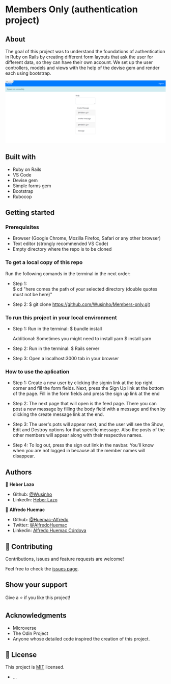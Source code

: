 # Members Only (authentication project)

## About

The goal of this project was to understand the foundations of authentication in Ruby on Rails by creating different form layouts that ask the user for different data, so they can have their own account. We set up the user controllers, models and views with the help of the devise gem and render each using bootstrap.

![screenshot](https://github.com/Wusinho/Members-only/blob/dev-MO/screen_shot.PNG)

## Built with

- Ruby on Rails
- VS Code
- Devise gem
- Simple forms gem
- Bootstrap
- Rubocop

## Getting started

### Prerequisites

- Browser (Google Chrome, Mozilla Firefox, Safari or any other browser)
- Text editor (strongly recommended VS Code)
- Empty directory where the repo is to be cloned

### To get a local copy of this repo

Run the following comands in the terminal in the next order:

- Step 1:  
  $ cd "here comes the path of your selected directory (double quotes must not be here)"

- Step 2:
  $ git clone https://github.com/Wusinho/Members-only.git

### To run this project in your local environment

- Step 1:
  Run in the terminal:
  $ bundle install

  Additional:
  Sometimes you might need to install yarn
  $ install yarn

- Step 2:
  Run in the terminal:
  $ Rails server

- Step 3:
  Open a localhost:3000 tab in your browser

### How to use the aplication

- Step 1:
  Create a new user by clicking the signin link at the top right corner and fill the form fields. Next, press the Sign Up link at the bottom of the page. Fill in the form fields and press the sign up link at the end

- Step 2:
  The next page that will open is the feed page. There you can post a new message by filling the body field with a message and then by clicking the create message link at the end.

- Step 3:
  The user's pots will appear next, and the user will see the Show, Edit and Destroy options for that specific message. Also the posts of the other members will appear along with their respective names.

- Step 4:
  To log out, press the sign out link in the navbar. You'll know when you are not logged in because all the member names will disappear.

## Authors

👤 **Heber Lazo**

- Github: [@Wusinho](https://github.com/Wusinho)
- LinkedIn: [Heber Lazo](https://www.linkedin.com/in/heber-lazo-benza-523266133/)

👤 **Alfredo Huemac**

- Github: [@Huemac-Alfredo](https://github.com/Huemac-Alfredo)
- Twitter: [@AlfredoHuemac](https://twitter.com/AlfredoHuemac)
- Linkedin: [Alfredo Huemac Córdova](https://https://www.linkedin.com/in/alfredo-huemac/)

## 🤝 Contributing

Contributions, issues and feature requests are welcome!

Feel free to check the [issues page](https://github.com/Wusinho/Members-only/issues).

## Show your support

Give a ⭐️ if you like this project!

## Acknowledgments

- Microverse
- The Odin Project
- Anyone whose detailed code inspired the creation of this project.

## 📝 License

This project is [MIT](https://github.com/git/git-scm.com/blob/master/MIT-LICENSE.txt) licensed.

- ...
